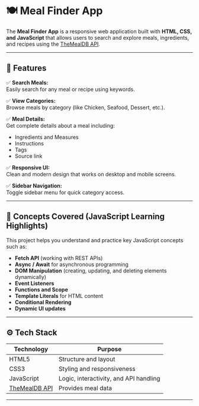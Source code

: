 # 🍽️ Meal Finder App 

The **Meal Finder App** is a responsive web application built with **HTML, CSS, and JavaScript** that allows users to search and explore meals, ingredients, and recipes using the [TheMealDB API](https://www.themealdb.com/api.php).

---

## 🚀 Features

✅ **Search Meals:**  
Easily search for any meal or recipe using keywords.

✅ **View Categories:**  
Browse meals by category (like Chicken, Seafood, Dessert, etc.).

✅ **Meal Details:**  
Get complete details about a meal including:
- Ingredients and Measures  
- Instructions  
- Tags  
- Source link  

✅ **Responsive UI:**  
Clean and modern design that works on desktop and mobile screens.

✅ **Sidebar Navigation:**  
Toggle sidebar menu for quick category access.

---

## 🧠 Concepts Covered (JavaScript Learning Highlights)

This project helps you understand and practice key JavaScript concepts such as:
- **Fetch API** (working with REST APIs)
- **Async / Await** for asynchronous programming
- **DOM Manipulation** (creating, updating, and deleting elements dynamically)
- **Event Listeners**
- **Functions and Scope**
- **Template Literals** for HTML content
- **Conditional Rendering**
- **Dynamic UI updates**

---

## ⚙️ Tech Stack

| Technology | Purpose |
|-------------|----------|
| HTML5 | Structure and layout |
| CSS3 | Styling and responsiveness |
| JavaScript| Logic, interactivity, and API handling |
| [TheMealDB API](https://www.themealdb.com/api.php) | Provides meal data |

---
